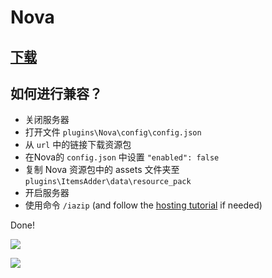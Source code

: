 # Nova

## [下载](https://www.spigotmc.org/resources/nova-%E2%9C%A8-custom-blocks-%E2%9C%85-items-%E2%9C%85-guis-%E2%9C%85-modpack-like-fully-configurable.93648/)

## 如何进行兼容？


* 关闭服务器
* 打开文件 `plugins\Nova\config\config.json`
* 从 `url` 中的链接下载资源包
* 在Nova的 `config.json` 中设置 `"enabled": false` 
* 复制 Nova 资源包中的 assets 文件夹至 `plugins\ItemsAdder\data\resource_pack`
* 开启服务器
* 使用命令 `/iazip` (and follow the [hosting tutorial](../../plugin-usage/resourcepack-hosting/) if needed)

Done!

![](<../../.gitbook/assets/immagine (121).png>)

![](<../../.gitbook/assets/immagine (122).png>)
